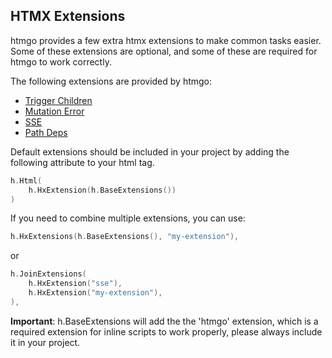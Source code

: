 ## HTMX Extensions

htmgo provides a few extra htmx extensions to make common tasks easier.
Some of these extensions are optional, and some of these are required for htmgo to work correctly.

The following extensions are provided by htmgo:
- [Trigger Children](#htmx-extensions-trigger-children)
- [Mutation Error](#htmx-extensions-mutation-error)
- [SSE](#pushing-data-server-sent-events)
- [Path Deps](https://github.com/bigskysoftware/htmx-extensions/blob/main/src/path-deps/README.md)

Default extensions should be included in your project by adding the following attribute to your html tag.
```go
h.Html(
    h.HxExtension(h.BaseExtensions())
)
```

If you need to combine multiple extensions, you can use:

```go
h.HxExtensions(h.BaseExtensions(), "my-extension"),
```
or
```go
h.JoinExtensions(
    h.HxExtension("sse"),
    h.HxExtension("my-extension"),
),
```


**Important**: h.BaseExtensions will add the the 'htmgo' extension, which is a required extension for inline scripts to work properly, please always include it in your project.


